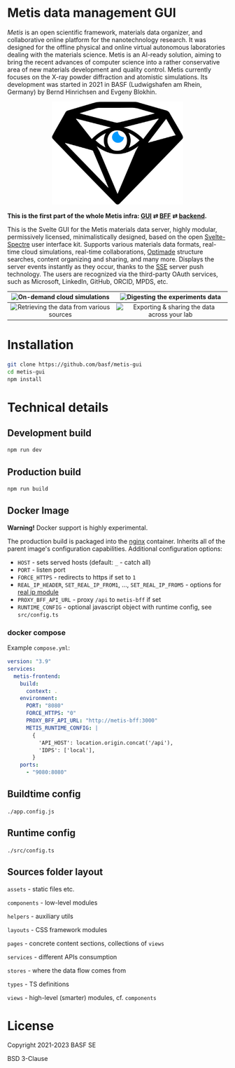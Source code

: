 # Metis data management GUI

<p class="what_is_metis"><dfn>Metis</dfn> is an open scientific framework, materials data organizer, and collaborative online platform for the nanotechnology research. It was designed for the offline physical and online virtual autonomous laboratories dealing with the materials science. Metis is an AI-ready solution, aiming to bring the recent advances of computer science into a rather conservative area of new materials development and quality control. Metis currently focuses on the X-ray powder diffraction and atomistic simulations. Its development was started in 2021 in BASF (Ludwigshafen am Rhein, Germany) by Bernd Hinrichsen and Evgeny Blokhin.</p>

<p align="center"><img src="https://github.com/basf/metis-backend/blob/master/logo.png" width="300" /></p>

**This is the first part of the whole Metis infra: [GUI](https://github.com/basf/metis-gui) &rlarr; [BFF](https://github.com/basf/metis-bff) &rlarr; [backend](https://github.com/basf/metis-backend).**

This is the Svelte GUI for the Metis materials data server, highly modular, permissively licensed, minimalistically designed, based on the open [Svelte-Spectre](https://kit.metis.science) user interface kit. Supports various materials data formats, real-time cloud simulations, real-time collaborations, [Optimade](https://optimade.org) structure searches, content organizing and sharing, and many more. Displays the server events instantly as they occur, thanks to the [SSE](https://en.wikipedia.org/wiki/Server-sent_events) server push technology. The users are recognized via the third-party OAuth services, such as Microsoft, LinkedIn, GitHub, ORCID, MPDS, etc.

|![On-demand cloud simulations](https://github.com/tilde-lab/metis.science/blob/master/src/assets/img/screenshots/cloud-runs.png) | ![Digesting the experiments data](https://github.com/tilde-lab/metis.science/blob/master/src/assets/img/screenshots/all-data.png) |
|:---:|:---:|
|![Retrieving the data from various sources](https://github.com/tilde-lab/metis.science/blob/master/src/assets/img/screenshots/optimade-search.png) | ![Exporting & sharing the data across your lab](https://github.com/tilde-lab/metis.science/blob/master/src/assets/img/screenshots/content-organizer.png) |


# Installation

```sh
git clone https://github.com/basf/metis-gui
cd metis-gui
npm install
```


# Technical details

## Development build

```sh
npm run dev
```

## Production build

```sh
npm run build
```


## Docker Image

**Warning!** Docker support is highly experimental.

The production build is packaged into the [nginx](https://hub.docker.com/_/nginx)
container. Inherits all of the parent image's configuration capabilities.
Additional configuration options:

- `HOST` - sets served hosts (default: `_` - catch all)
- `PORT` - listen port
- `FORCE_HTTPS` - redirects to https if set to `1`
- `REAL_IP_HEADER`, `SET_REAL_IP_FROM1`, ..., `SET_REAL_IP_FROM5` - options for
  [real ip module](https://nginx.org/en/docs/http/ngx_http_realip_module.html)
- `PROXY_BFF_API_URL` - proxy `/api` to `metis-bff` if set
- `RUNTIME_CONFIG` - optional javascript object with runtime config, see `src/config.ts`

### docker compose

Example `compose.yml`:

```yaml
version: "3.9"
services:
  metis-frontend:
    build:
      context: .
    environment:
      PORT: "8080"
      FORCE_HTTPS: "0"
      PROXY_BFF_API_URL: "http://metis-bff:3000"
      METIS_RUNTIME_CONFIG: |
        {
          'API_HOST': location.origin.concat('/api'),
          'IDPS': ['local'],
        }
    ports:
      - "9080:8080"
```


## Buildtime config

`./app.config.js`


## Runtime config

`./src/config.ts`


## Sources folder layout

`assets` - static files etc.

`components` - low-level modules

`helpers` - auxiliary utils

`layouts` - CSS framework modules

`pages` - concrete content sections, collections of `views`

`services` - different APIs consumption

`stores` - where the data flow comes from

`types` - TS definitions

`views` - high-level (smarter) modules, cf. `components`


# License

Copyright 2021-2023 BASF SE

BSD 3-Clause
